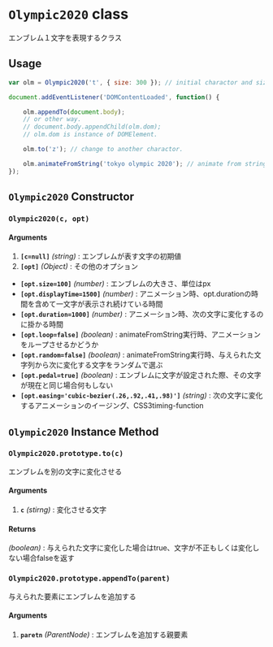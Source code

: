 # `Olympic2020` class

エンブレム１文字を表現するクラス

## Usage

```javascript
var olm = Olympic2020('t', { size: 300 }); // initial charactor and size in px.

document.addEventListener('DOMContentLoaded', function() {

    olm.appendTo(document.body);
    // or other way.
    // document.body.appendChild(olm.dom);
    // olm.dom is instance of DOMElement.

    olm.to('z'); // change to another charactor.

    olm.animateFromString('tokyo olympic 2020'); // animate from string.
});
```


## `Olympic2020` Constructor

### `Olympic2020(c, opt)`

#### Arguments

1. __`[c=null]`__ _(string)_ : エンブレムが表す文字の初期値
2. __`[opt]`__ _(Object)_ : その他のオプション
  - __`[opt.size=100]`__ _(number)_ : エンブレムの大きさ、単位はpx
  - __`[opt.displayTime=1500]`__ _(number)_ : アニメーション時、opt.durationの時間を含めて一文字が表示され続けている時間
  - __`[opt.duration=1000]`__ _(number)_ : アニメーション時、次の文字に変化するのに掛かる時間
  - __`[opt.loop=false]`__ _(boolean)_ : animateFromString実行時、アニメーションをループさせるかどうか
  - __`[opt.random=false]`__ _(boolean)_ : animateFromString実行時、与えられた文字列から次に変化する文字をランダムで選ぶ
  - __`[opt.pedal=true]`__ _(boolean)_ : エンブレムに文字が設定された際、その文字が現在と同じ場合何もしない
  - __`[opt.easing='cubic-bezier(.26,.92,.41,.98)']`__ _(string)_ : 次の文字に変化するアニメーションのイージング、CSS3timing-function

## `Olympic2020` Instance Method

### `Olympic2020.prototype.to(c)`

エンブレムを別の文字に変化させる

#### Arguments

1. __`c`__ _(stirng)_ : 変化させる文字

#### Returns

_(boolean)_ : 与えられた文字に変化した場合はtrue、文字が不正もしくは変化しない場合falseを返す

### `Olympic2020.prototype.appendTo(parent)`

与えられた要素にエンブレムを追加する

#### Arguments

1. __`paretn`__ _(ParentNode)_ : エンブレムを追加する親要素

